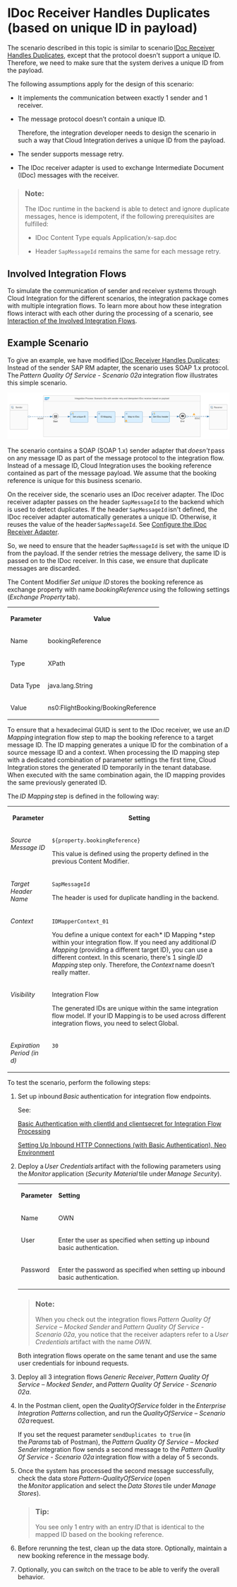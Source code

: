 <!-- loiobb441a9b974a4b0aba8cb6189a3f2231 -->

# IDoc Receiver Handles Duplicates \(based on unique ID in payload\)

The scenario described in this topic is similar to scenario [IDoc Receiver Handles Duplicates](idoc-receiver-handles-duplicates-8f8feea.md), except that the protocol doesn't support a unique ID. Therefore, we need to make sure that the system derives a unique ID from the payload.

The following assumptions apply for the design of this scenario:

-   It implements the communication between exactly 1 sender and 1 receiver.

-   The message protocol doesn’t contain a unique ID.

    Therefore, the integration developer needs to design the scenario in such a way that Cloud Integration derives a unique ID from the payload.

-   The sender supports message retry.

-   The IDoc receiver adapter is used to exchange Intermediate Document \(IDoc\) messages with the receiver.


> ### Note:  
> The IDoc runtime in the backend is able to detect and ignore duplicate messages, hence is idempotent, if the following prerequisites are fulfilled:
> 
> -   IDoc Content Type equals Application/x-sap.doc
> 
> -   Header `SapMessageId` remains the same for each message retry.



<a name="loiobb441a9b974a4b0aba8cb6189a3f2231__section_uct_kx2_2yb"/>

## Involved Integration Flows

To simulate the communication of sender and receiver systems through Cloud Integration for the different scenarios, the integration package comes with multiple integration flows. To learn more about how these integration flows interact with each other during the processing of a scenario, see [Interaction of the Involved Integration Flows](interaction-of-the-involved-integration-flows-44be68d.md).



<a name="loiobb441a9b974a4b0aba8cb6189a3f2231__section_tdm_sx2_2yb"/>

## Example Scenario

To give an example, we have modified [IDoc Receiver Handles Duplicates](idoc-receiver-handles-duplicates-8f8feea.md): Instead of the sender SAP RM adapter, the scenario uses SOAP 1.x protocol. The *Pattern Quality Of Service - Scenario 02a* integration flow illustrates this simple scenario.

![](images/PatternQualityOfService_Scenario02a_510a92c.png)

The scenario contains a SOAP \(SOAP 1.x\) sender adapter that *doesn't* pass on any message ID as part of the message protocol to the integration flow. Instead of a message ID, Cloud Integration uses the booking reference contained as part of the message payload. We assume that the booking reference is unique for this business scenario.

On the receiver side, the scenario uses an IDoc receiver adapter. The IDoc receiver adapter passes on the header `SapMessageId` to the backend which is used to detect duplicates. If the header `SapMessageId` isn't defined, the IDoc receiver adapter automatically generates a unique ID. Otherwise, it reuses the value of the header `SapMessageId`. See [Configure the IDoc Receiver Adapter](configure-the-idoc-receiver-adapter-018aa88.md).

So, we need to ensure that the header `SapMessageId` is set with the unique ID from the payload. If the sender retries the message delivery, the same ID is passed on to the IDoc receiver. In this case, we ensure that duplicate messages are discarded.

The Content Modifier *Set unique ID* stores the booking reference as exchange property with name *bookingReference* using the following settings \(*Exchange Property* tab\).


<table>
<tr>
<th valign="top">

Parameter



</th>
<th valign="top">

Value



</th>
</tr>
<tr>
<td valign="top">

Name



</td>
<td valign="top">

bookingReference



</td>
</tr>
<tr>
<td valign="top">

Type



</td>
<td valign="top">

XPath



</td>
</tr>
<tr>
<td valign="top">

Data Type



</td>
<td valign="top">

java.lang.String



</td>
</tr>
<tr>
<td valign="top">

Value



</td>
<td valign="top">

ns0:FlightBooking/BookingReference



</td>
</tr>
</table>

To ensure that a hexadecimal GUID is sent to the IDoc receiver, we use an *ID Mapping* integration flow step to map the booking reference to a target message ID. The ID mapping generates a unique ID for the combination of a source message ID and a context. When processing the ID mapping step with a dedicated combination of parameter settings the first time, Cloud Integration stores the generated ID temporarily in the tenant database. When executed with the same combination again, the ID mapping provides the same previously generated ID.

The *ID Mapping* step is defined in the following way:


<table>
<tr>
<th valign="top">

Parameter



</th>
<th valign="top">

Setting



</th>
</tr>
<tr>
<td valign="top">

*Source Message ID*



</td>
<td valign="top">

`${property.bookingReference}` 

This value is defined using the property defined in the previous Content Modifier.



</td>
</tr>
<tr>
<td valign="top">

*Target Header Name*



</td>
<td valign="top">

`SapMessageId`

The header is used for duplicate handling in the backend.



</td>
</tr>
<tr>
<td valign="top">

*Context*



</td>
<td valign="top">

`IDMapperContext_01`

You define a unique context for each* ID Mapping *step within your integration flow. If you need any additional *ID Mapping* \(providing a different target ID\), you can use a different context. In this scenario, there's 1 single *ID Mapping* step only. Therefore, the *Context* name doesn’t really matter.



</td>
</tr>
<tr>
<td valign="top">

*Visibility*



</td>
<td valign="top">

Integration Flow

The generated IDs are unique within the same integration flow model. If your ID Mapping is to be used across different integration flows, you need to select Global.



</td>
</tr>
<tr>
<td valign="top">

*Expiration Period \(in d\)*



</td>
<td valign="top">

`30`



</td>
</tr>
</table>

To test the scenario, perform the following steps:

1.  Set up inbound *Basic* authentication for integration flow endpoints.

    See:

    [Basic Authentication with clientId and clientsecret for Integration Flow Processing](../ConnectionSetup/basic-authentication-with-clientid-and-clientsecret-for-integration-flow-processing-647eeb3.md)

    [Setting Up Inbound HTTP Connections \(with Basic Authentication\), Neo Environment](../ConnectionSetup/setting-up-inbound-http-connections-with-basic-authentication-neo-environment-391c45c.md) 

2.  Deploy a *User Credentials* artifact with the following parameters using the *Monitor* application \(*Security Material* tile under *Manage Security*\).


    <table>
    <tr>
    <th valign="top">

    Parameter


    
    </th>
    <th valign="top">

    Setting


    
    </th>
    </tr>
    <tr>
    <td valign="top">
    
    Name


    
    </td>
    <td valign="top">
    
    OWN


    
    </td>
    </tr>
    <tr>
    <td valign="top">
    
    User


    
    </td>
    <td valign="top">
    
    Enter the user as specified when setting up inbound basic authentication.


    
    </td>
    </tr>
    <tr>
    <td valign="top">
    
    Password


    
    </td>
    <td valign="top">
    
    Enter the password as specified when setting up inbound basic authentication.


    
    </td>
    </tr>
    </table>
    
    > ### Note:  
    > When you check out the integration flows *Pattern Quality Of Service – Mocked Sender* and *Pattern Quality Of Service - Scenario 02a*, you notice that the receiver adapters refer to a *User Credentials* artifact with the name *OWN*.

    Both integration flows operate on the same tenant and use the same user credentials for inbound requests.

3.  Deploy all 3 integration flows *Generic Receiver*, *Pattern Quality Of Service – Mocked Sender*, and *Pattern Quality Of Service - Scenario 02a*.
4.  In the Postman client, open the *QualityOfService* folder in the *Enterprise Integration Patterns* collection, and run the *QualityOfService – Scenario 02a* request.

    If you set the request parameter `sendDuplicates to true` \(in the *Params* tab of Postman\), the *Pattern Quality Of Service – Mocked Sender* integration flow sends a second message to the *Pattern Quality Of Service - Scenario 02a* integration flow with a delay of 5 seconds.

5.  Once the system has processed the second message successfully, check the data store *Pattern-QualityOfService* \(open the *Monitor* application and select the *Data Stores* tile under *Manage Stores*\).

    > ### Tip:  
    > You see only 1 entry with an entry *ID* that is identical to the mapped ID based on the booking reference.

6.  Before rerunning the test, clean up the data store. Optionally, maintain a new booking reference in the message body.

7.  Optionally, you can switch on the trace to be able to verify the overall behavior.

